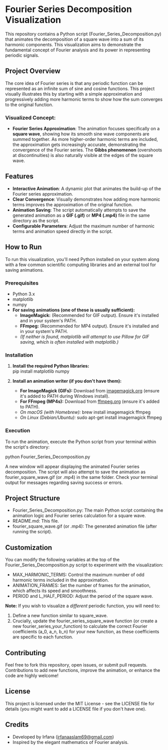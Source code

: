 # Fourier Series Decomposition Visualization

This repository contains a Python script (Fourier\_Series\_Decomposition.py) that animates the decomposition of a square wave into a sum of its harmonic components. This visualization aims to demonstrate the fundamental concept of Fourier analysis and its power in representing periodic signals.

## Project Overview

The core idea of Fourier series is that any periodic function can be represented as an infinite sum of sine and cosine functions. This project visually illustrates this by starting with a simple approximation and progressively adding more harmonic terms to show how the sum converges to the original function.

### Visualized Concept:

* **Fourier Series Approximation**: The animation focuses specifically on a **square wave**, showing how its smooth sine wave components are summed together. As more higher-order harmonic terms are included, the approximation gets increasingly accurate, demonstrating the convergence of the Fourier series. The **Gibbs phenomenon** (overshoots at discontinuities) is also naturally visible at the edges of the square wave.

## Features

* **Interactive Animation**: A dynamic plot that animates the build-up of the Fourier series approximation.  
* **Clear Convergence**: Visually demonstrates how adding more harmonic terms improves the approximation of the original function.  
* **Animation Saving**: The script automatically attempts to save the generated animation as a **GIF (.gif)** or **MP4 (.mp4)** file in the same directory as the script.  
* **Configurable Parameters**: Adjust the maximum number of harmonic terms and animation speed directly in the script.

## How to Run

To run this visualization, you'll need Python installed on your system along with a few common scientific computing libraries and an external tool for saving animations.

### Prerequisites

* Python 3.x  
* matplotlib  
* numpy  
* **For saving animations (one of these is usually sufficient):**  
  * **ImageMagick:** (Recommended for GIF output). Ensure it's installed and in your system's PATH.  
  * **FFmpeg:** (Recommended for MP4 output). Ensure it's installed and in your system's PATH.  
  * *(If neither is found, matplotlib will attempt to use Pillow for GIF saving, which is often installed with matplotlib.)*

### Installation

1. **Install the required Python libraries:**  
   pip install matplotlib numpy

2. **Install an animation writer (if you don't have them):**  
   * **For ImageMagick (GIFs):** Download from [imagemagick.org](https://imagemagick.org/) (ensure it's added to PATH during Windows install).  
   * **For FFmpeg (MP4s):** Download from [ffmpeg.org](https://ffmpeg.org/) (ensure it's added to PATH).  
   * *On macOS (with Homebrew):* brew install imagemagick ffmpeg  
   * *On Linux (Debian/Ubuntu):* sudo apt-get install imagemagick ffmpeg

### Execution

To run the animation, execute the Python script from your terminal within the script's directory:

python Fourier\_Series\_Decomposition.py

A new window will appear displaying the animated Fourier series decomposition. The script will also attempt to save the animation as fourier\_square\_wave.gif (or .mp4) in the same folder. Check your terminal output for messages regarding saving success or errors.

## Project Structure

* Fourier\_Series\_Decomposition.py: The main Python script containing the animation logic and Fourier series calculation for a square wave.  
* README.md: This file.  
* fourier\_square\_wave.gif (or .mp4): The generated animation file (after running the script).

## Customization

You can modify the following variables at the top of the Fourier\_Series\_Decomposition.py script to experiment with the visualization:

* MAX\_HARMONIC\_TERMS: Control the maximum number of odd harmonic terms included in the approximation.  
* ANIMATION\_FRAMES: Set the number of frames for the animation, which affects its speed and smoothness.  
* PERIOD and L\_HALF\_PERIOD: Adjust the period of the square wave.

**Note:** If you wish to visualize a *different* periodic function, you will need to:

1. Define a new function similar to square\_wave.  
2. Crucially, update the fourier\_series\_square\_wave function (or create a new fourier\_series\_your\_function) to calculate the correct Fourier coefficients (a\_0, a\_n, b\_n) for your new function, as these coefficients are specific to each function.

## Contributing

Feel free to fork this repository, open issues, or submit pull requests. Contributions to add new functions, improve the animation, or enhance the code are highly welcome\!

## License

This project is licensed under the MIT License \- see the LICENSE file for details (you might want to add a LICENSE file if you don't have one).

## Credits

* Developed by Irfana (irfanaaslam69@gmail.com)  
* Inspired by the elegant mathematics of Fourier analysis.
